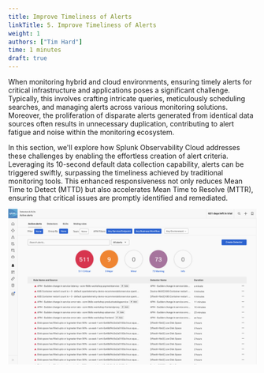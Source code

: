 ```yaml
---
title: Improve Timeliness of Alerts
linkTitle: 5. Improve Timeliness of Alerts
weight: 1
authors: ["Tim Hard"]
time: 1 minutes
draft: true
---
```


When monitoring hybrid and cloud environments, ensuring timely alerts for critical infrastructure and applications poses a significant challenge. Typically, this involves crafting intricate queries, meticulously scheduling searches, and managing alerts across various monitoring solutions. Moreover, the proliferation of disparate alerts generated from identical data sources often results in unnecessary duplication, contributing to alert fatigue and noise within the monitoring ecosystem.

In this section, we'll explore how Splunk Observability Cloud addresses these challenges by enabling the effortless creation of alert criteria. Leveraging its 10-second default data collection capability, alerts can be triggered swiftly, surpassing the timeliness achieved by traditional monitoring tools. This enhanced responsiveness not only reduces Mean Time to Detect (MTTD) but also accelerates Mean Time to Resolve (MTTR), ensuring that critical issues are promptly identified and remediated.

![Detector Dashboard](../images/detector-dashboard.png)